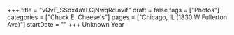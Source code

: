 +++
title = "vQvF_SSdx4aYLCjNwqRd.avif"
draft = false
tags = ["Photos"]
categories = ["Chuck E. Cheese's"]
pages = ["Chicago, IL (1830 W Fullerton Ave)"]
startDate = ""
+++
Unknown Year
